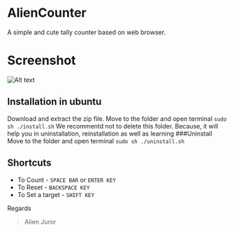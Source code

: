 # AlienCounter
A simple and cute tally counter based on web browser. 

# Screenshot
![Alt text](/image/screenshot.png?raw=true)

## Installation in ubuntu
Download and extract the zip file. Move to the folder and open terminal 
```sudo sh ./install.sh```
We recommentd not to delete this folder. Because, it will help you in uninstallation, reinstallation as well as learning
###Uninstall
Move to the folder and open terminal ```sudo sh ./uninstall.sh```

## Shortcuts
 - To Count - ```SPACE BAR``` or ```ENTER KEY```
 - To Reset - ```BACKSPACE KEY```
 - To Set a target - ```SHIFT KEY```

Regards
> Alien Juror
